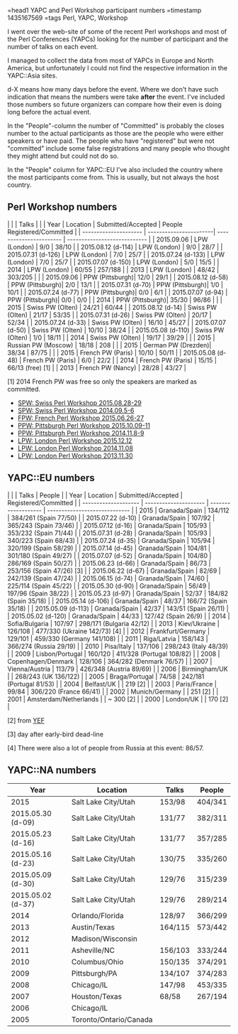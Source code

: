 =head1 YAPC and Perl Workshop participant numbers
=timestamp 1435167569
=tags Perl, YAPC, Workshop



I went over the web-site of some of the recent Perl workshops and most of the Perl Conferences (YAPCs)
looking for the number of participant and the number of talks on each event.

I managed to collect the data from most of YAPCs in Europe and North America,
but unfortunately I could not find the respective information in the YAPC::Asia sites.



d-X  means how many days before the event. Where we don't have such indication that means
the numbers were take <b>after</b> the event. I've included those numbers so future organizers
can compare how their even is doing long before the actual event.

In the "People"-column the number of "Committed" is probably the closes number to the actual participants
as those are the people who were either speakers or have paid. The people who have "registered"
but were not "committed" include some false registrations and many people who thought they
might attend but could not do so.

In the "People" column for YAPC::EU I've also included the country where the most participants come from.
This is usually, but not always the host country.

## Perl Workshop numbers

|                       |                        |   Talks             |                              |
|  Year                 |    Location            | Submitted/Accepted  |  People Registered/Committed |
| --------------------- | -----------------------| -----------------------   | ---------------------------- |
|   2015.09.06          |    LPW     (London)    |   9/0                     |  38/10                |
|   2015.08.12 (d-114)  |    LPW     (London)    |   9/0                     |  28/7                 |
|   2015.07.31 (d-126)  |    LPW     (London)    |   7/0                     |  25/7                 |
|   2015.07.24 (d-133)  |    LPW     (London)    |   7/0                     |  25/7                 |
|   2015.07.07 (d-150)  |    LPW     (London)    |   5/0                     |  15/5                 |
|   2014                |    LPW     (London)    |  60/55                    | 257/188               |
|   2013                |    LPW     (London)    |  48/42                    | 303/205               |
|
|   2015.09.06          |    PPW     (Pittsburgh)|  12/0                     |  29/1                 |
|   2015.08.12 (d-58)   |    PPW     (Pittsburgh)|   2/0                     |  13/1                 |
|   2015.07.31 (d-70)   |    PPW     (Pittsburgh)|   1/0                     |  10/1                 |
|   2015.07.24 (d-77)   |    PPW     (Pittsburgh)|   0/0                     |   6/1                 |
|   2015.07.07 (d-94)   |    PPW     (Pittsburgh)|   0/0                     |   0/0                 |
|   2014                |    PPW     (Pittsburgh)|  35/30                    |  96/86                |
|
|   2015                |    Swiss   PW (Olten)  |  24/21                    |  60/44                |
|   2015.08.12 (d-14)   |    Swiss   PW (Olten)  |  21/17                    |  53/35                |
|   2015.07.31 (d-26)   |    Swiss   PW (Olten)  |  20/17                    |  52/34                |
|   2015.07.24 (d-33)   |    Swiss   PW (Olten)  |  16/10                    |  45/27                |
|   2015.07.07 (d-50)   |    Swiss   PW (Olten)  |  10/10                    |  38/24                |
|   2015.05.08 (d-110)  |    Swiss   PW (Olten)  |   1/0                     |  18/11                |
|   2014                |    Swiss   PW (Olten)  |  19/17                    |  39/29                |
|
|   2015                |    Russian PW (Moscow) |  18/18                    |   208                 |
|
|   2015                |    German  PW (Drezden)|  38/34                    |  87/75                |
|
|   2015                |    French  PW (Paris)  |  10/10                    |  50/11                |
|   2015.05.08 (d-48)   |    French  PW (Paris)  |   6/0                     |  22/2                 |
|   2014                |    French  PW (Paris)  |  15/15                    |  66/13     (free) [1] |
|   2013                |    French  PW (Nancy)  |  28/28                    |  43/27                |

[1] 2014 French PW was free so only the speakers are marked as committed.

* [SPW: Swiss Perl Workshop 2015.08.28-29](http://act.perl-workshop.ch/spw2015/)
* [SPW: Swiss Perl Workshop 2014.09.5-6](http://act.perl-workshop.ch/spw2014/)
* [FPW: French Perl Workshop 2015.06.26-27](http://journeesperl.fr/fpw2015/)
* [PPW: Pittsburgh Perl Workshop 2015.10.09-11](http://pghpw.org/ppw2015/)
* [PPW: Pittsburgh Perl Workshop 2014.11.8-9](http://pghpw.org/ppw2014/)
* [LPW: London Perl Workshop 2015.12.12](http://act.yapc.eu/lpw2015/)
* [LPW: London Perl Workshop 2014.11.08](http://act.yapc.eu/lpw2014/)
* [LPW: London Perl Workshop 2013.11.30](http://act.yapc.eu/lpw2013/)


## YAPC::EU numbers

|                      |                       |   Talks             |  People                       |
|  Year                |    Location           | Submitted/Accepted  | Registered/Committed          |
| -------------------- | --------------------- | ------------------- | ----------------------------- |
|  2015                | Granada/Spain         | 134/112             | 384/261 (Spain     77/50)     |
|  2015.07.22 (d-10)   | Granada/Spain         | 107/92              | 365/243 (Spain     73/46)     |
|  2015.07.12 (d-16)   | Granada/Spain         | 105/93              | 353/232 (Spain     71/44)     |
|  2015.07.31 (d-28)   | Granada/Spain         | 105/93              | 340/223 (Spain     68/43)     |
|  2015.07.24 (d-35)   | Granada/Spain         | 105/94              | 320/199 (Spain     58/29)     |
|  2015.07.14 (d-45)   | Granada/Spain         | 104/81              | 301/180 (Spain     49/27)     |
|  2015.07.07 (d-52)   | Granada/Spain         | 104/80              | 286/169 (Spain     50/27)     |
|  2015.06.23 (d-66)   | Granada/Spain         |  86/73              | 253/156 (Spain     47/26) [3] |
|  2015.06.22 (d-67)   | Granada/Spain         |  82/69              | 242/139 (Spain     47/24)     |
|  2015.06.15 (d-74)   | Granada/Spain         |  74/60              | 225/114 (Spain     45/22)     |
|  2015.05.30 (d-90)   | Granada/Spain         |  56/49              | 197/96  (Spain     38/22)     |
|  2015.05.23 (d-97)   | Granada/Spain         |  52/37              | 184/82  (Spain     35/18)     |
|  2015.05.14 (d-106)  | Granada/Spain         |  48/37              | 166/72  (Spain     35/18)     |
|  2015.05.09 (d-113)  | Granada/Spain         |  42/37              | 143/51  (Spain     26/11)     |
|  2015.05.02 (d-120)  | Granada/Spain         |  44/33              | 127/42  (Spain     26/9)      |
|  2014                | Sofia/Bulgaria        | 107/97              | 298/171 (Bulgaria  42/12)     |
|  2013                | Kiev/Ukraine          | 126/108             | 477/330 (Ukraine  142/73) [4] |
|  2012                | Frankfurt/Germany     | 129/101             | 459/330 (Germany  141/108)    |
|  2011                | Riga/Latvia           | 158/143             | 366/274 (Russia    29/19)     |
|  2010                | Pisa/Italy            | 137/106             | 298/243 (Italy     48/39)     |
|  2009                | Lisbon/Portugal       | 160/120             | 411/328 (Portugal 108/82)     |
|  2008                | Copenhagen/Denmark    | 128/106             | 364/282 (Denmark   76/57)     |
|  2007                | Vienna/Austria        | 113/79              | 426/348 (Austria   89/69)     |
|  2006                | Birmingham/UK         |                     | 268/243 (UK       136/122)    |
|  2005                | Braga/Portugal        |  74/58              | 242/181 (Portugal  81/53)     |
|  2004                | Belfast/UK            |                     |     219 [2]                   |
|  2003                | Paris/France          |  99/84              | 306/220 (France    66/41)     |
|  2002                | Munich/Germany        |                     | 251 [2]                       |
|  2001                | Amsterdam/Netherlands |                     | ~ 300 [2]                     |
|  2000                | London/UK             |                     | 170 [2]                       |

[2] from [YEF](http://www.yapceurope.org/events/conferences.html)

[3] day after early-bird dead-line

[4] There were also a lot of people from Russia at this event: 86/57.

## YAPC::NA numbers
| Year              | Location                 | Talks   | People  |
| ----------------- | ------------------------ | ------- | ------- |
| 2015              | Salt Lake City/Utah      | 153/98  | 404/341 |
| 2015.05.30 (d-09) | Salt Lake City/Utah      | 131/77  | 382/311 |
| 2015.05.23 (d-16) | Salt Lake City/Utah      | 131/77  | 357/285 |
| 2015.05.16 (d-23) | Salt Lake City/Utah      | 130/75  | 335/260 |
| 2015.05.09 (d-30) | Salt Lake City/Utah      | 129/76  | 315/239 |
| 2015.05.02 (d-37) | Salt Lake City/Utah      | 129/76  | 289/214 |
| 2014              |        Orlando/Florida   | 128/97  | 366/299 |
| 2013              |         Austin/Texas     | 164/115 | 573/442 |
| 2012              |        Madison/Wisconsin |         |         |
| 2011              |      Asheville/NC        | 156/103 | 333/244 |
| 2010              |       Columbus/Ohio      | 150/135 | 374/291 |
| 2009              |     Pittsburgh/PA        | 134/107 | 374/283 |
| 2008              |        Chicago/IL        | 147/98  | 453/335 |
| 2007              |        Houston/Texas     |  68/58  | 267/194 |
| 2006              |        Chicago/IL        |         |         |
| 2005              | Toronto/Ontario/Canada   |         |         |


